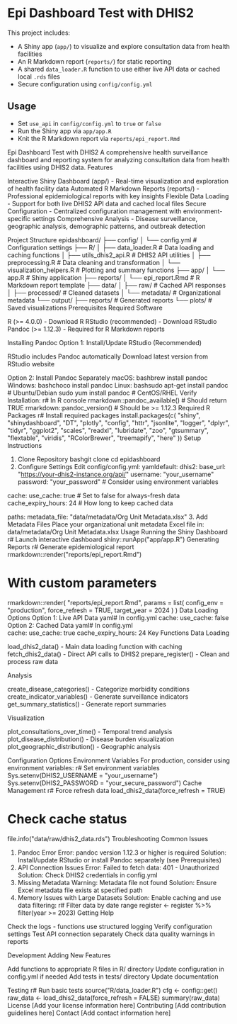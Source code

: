 # Epi Dashboard Test with DHIS2

This project includes:

- A Shiny app (`app/`) to visualize and explore consultation data from health facilities
- An R Markdown report (`reports/`) for static reporting
- A shared `data_loader.R` function to use either live API data or cached local `.rds` files
- Secure configuration using `config/config.yml`

## Usage

- Set `use_api` in `config/config.yml` to `true` or `false`
- Run the Shiny app via `app/app.R`
- Knit the R Markdown report via `reports/epi_report.Rmd`

Epi Dashboard Test with DHIS2
A comprehensive health surveillance dashboard and reporting system for analyzing consultation data from health facilities using DHIS2 data.
Features

Interactive Shiny Dashboard (app/) - Real-time visualization and exploration of health facility data
Automated R Markdown Reports (reports/) - Professional epidemiological reports with key insights
Flexible Data Loading - Support for both live DHIS2 API data and cached local files
Secure Configuration - Centralized configuration management with environment-specific settings
Comprehensive Analysis - Disease surveillance, geographic analysis, demographic patterns, and outbreak detection

Project Structure
epidashboard/
├── config/
│   └── config.yml              # Configuration settings
├── R/
│   ├── data_loader.R           # Data loading and caching functions
│   ├── utils_dhis2_api.R       # DHIS2 API utilities
│   ├── preprocessing.R         # Data cleaning and transformation
│   └── visualization_helpers.R # Plotting and summary functions
├── app/
│   └── app.R                   # Shiny application
├── reports/
│   └── epi_report.Rmd         # R Markdown report template
├── data/
│   ├── raw/                   # Cached API responses
│   ├── processed/             # Cleaned datasets
│   └── metadata/              # Organizational metadata
└── output/
    ├── reports/               # Generated reports
    └── plots/                 # Saved visualizations
Prerequisites
Required Software

R (>= 4.0.0) - Download R
RStudio (recommended) - Download RStudio
Pandoc (>= 1.12.3) - Required for R Markdown reports

Installing Pandoc
Option 1: Install/Update RStudio (Recommended)

RStudio includes Pandoc automatically
Download latest version from RStudio website

Option 2: Install Pandoc Separately
macOS:
bashbrew install pandoc
Windows:
bashchoco install pandoc
Linux:
bashsudo apt-get install pandoc  # Ubuntu/Debian
sudo yum install pandoc      # CentOS/RHEL
Verify Installation:
r# In R console
rmarkdown::pandoc_available()  # Should return TRUE
rmarkdown::pandoc_version()    # Should be >= 1.12.3
Required R Packages
r# Install required packages
install.packages(c(
  "shiny", "shinydashboard", "DT", "plotly",
  "config", "httr", "jsonlite", "logger",
  "dplyr", "tidyr", "ggplot2", "scales",
  "readxl", "lubridate", "zoo",
  "gtsummary", "flextable", "viridis",
  "RColorBrewer", "treemapify", "here"
))
Setup Instructions
1. Clone Repository
bashgit clone <repository-url>
cd epidashboard
2. Configure Settings
Edit config/config.yml:
yamldefault:
  dhis2:
    base_url: "https://your-dhis2-instance.org/api/"
    username: "your_username"
    password: "your_password"  # Consider using environment variables
  
  cache:
    use_cache: true           # Set to false for always-fresh data
    cache_expiry_hours: 24    # How long to keep cached data
  
  paths:
    metadata_file: "data/metadata/Org Unit Metadata.xlsx"
3. Add Metadata Files
Place your organizational unit metadata Excel file in:
data/metadata/Org Unit Metadata.xlsx
Usage
Running the Shiny Dashboard
r# Launch interactive dashboard
shiny::runApp("app/app.R")
Generating Reports
r# Generate epidemiological report
rmarkdown::render("reports/epi_report.Rmd")

# With custom parameters
rmarkdown::render(
  "reports/epi_report.Rmd",
  params = list(
    config_env = "production",
    force_refresh = TRUE,
    target_year = 2024
  )
)
Data Loading Options
Option 1: Live API Data
yaml# In config.yml
cache:
  use_cache: false
Option 2: Cached Data
yaml# In config.yml  
cache:
  use_cache: true
  cache_expiry_hours: 24
Key Functions
Data Loading

load_dhis2_data() - Main data loading function with caching
fetch_dhis2_data() - Direct API calls to DHIS2
prepare_register() - Clean and process raw data

Analysis

create_disease_categories() - Categorize morbidity conditions
create_indicator_variables() - Generate surveillance indicators
get_summary_statistics() - Generate report summaries

Visualization

plot_consultations_over_time() - Temporal trend analysis
plot_disease_distribution() - Disease burden visualization
plot_geographic_distribution() - Geographic analysis

Configuration Options
Environment Variables
For production, consider using environment variables:
r# Set environment variables
Sys.setenv(DHIS2_USERNAME = "your_username")
Sys.setenv(DHIS2_PASSWORD = "your_secure_password")
Cache Management
r# Force refresh data
load_dhis2_data(force_refresh = TRUE)

# Check cache status
file.info("data/raw/dhis2_data.rds")
Troubleshooting
Common Issues
1. Pandoc Error
Error: pandoc version 1.12.3 or higher is required
Solution: Install/update RStudio or install Pandoc separately (see Prerequisites)
2. API Connection Issues
Error: Failed to fetch data: 401 - Unauthorized
Solution: Check DHIS2 credentials in config.yml
3. Missing Metadata
Warning: Metadata file not found
Solution: Ensure Excel metadata file exists at specified path
4. Memory Issues with Large Datasets
Solution: Enable caching and use data filtering:
r# Filter data by date range
register <- register %>% filter(year >= 2023)
Getting Help

Check the logs - functions use structured logging
Verify configuration settings
Test API connection separately
Check data quality warnings in reports

Development
Adding New Features

Add functions to appropriate R files in R/ directory
Update configuration in config.yml if needed
Add tests in tests/ directory
Update documentation

Testing
r# Run basic tests
source("R/data_loader.R")
cfg <- config::get()
raw_data <- load_dhis2_data(force_refresh = FALSE)
summary(raw_data)
License
[Add your license information here]
Contributing
[Add contribution guidelines here]
Contact
[Add contact information here]